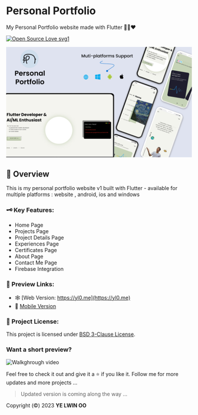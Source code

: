 # Personal Portfolio

My Personal Portfolio website made with Flutter 🍃🍒❤️

[![Open Source Love svg1](https://badges.frapsoft.com/os/v3/open-source.svg?v=103)](#)


![Project Thumbnail](assets/images/thumbnails/portfolio_thumbnail.png)

## 📑 Overview

This is my personal portfolio website v1 built with Flutter - available for multiple platforms : website , android, ios and windows


### 🗝️ Key Features: 
- Home Page
- Projects Page
- Project Details Page
- Experiences Page
- Certificates Page
- About Page
- Contact Me Page
- Firebase Integration

### 🔗 Preview Links:

- 🕸️ [Web Version: https://yl0.me](https://yl0.me)
- 📱 [Mobile Version](http://u.pc.cd/oJ17)

### 🪪 Project License:
This project is licensed under [BSD 3-Clause License](LICENSE).

### Want a short preview?

![Walkghrough video](assets/images/thumbnails/portfolio_peek.gif)


Feel free to check it out and give it a ⭐ if you like it. 
Follow me for more updates and more projects ...

> Updated version is coming along the way ...

Copyright (©️) 2023 __YE LWIN OO__